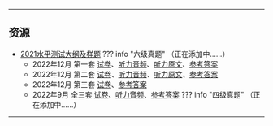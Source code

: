 <!--
## 课程总览  
- 难度评分 Nan / 10 （0 份）  
- 实用评分 Nan / 10 （0 份）  
-->

---

## 资源  
- [2021水平测试大纲及样题](https://lz.qaiu.top/parser?url=https://cqu-openlib.lanzouh.com/iOgu41uqa6ed)
??? info "六级真题"
    （正在添加中……）
    - 2022年12月 第一套 [试卷](https://lz.qaiu.top/parser?url=https://cqu-openlib.lanzout.com/ipiYA1v4wnob)、[听力音频](https://lz.qaiu.top/parser?url=https://cqu-openlib.lanzout.com/iM9T61v4wmwd)、[听力原文](https://lz.qaiu.top/parser?url=https://cqu-openlib.lanzout.com/i1jjN1v4wjsb)、[参考答案](https://lz.qaiu.top/parser?url=https://cqu-openlib.lanzout.com/iYbVM1v4wjpi)
    - 2022年12月 第二套 [试卷](https://lz.qaiu.top/parser?url=https://cqu-openlib.lanzout.com/ifhQi1v4wvsd)、[听力音频](https://lz.qaiu.top/parser?url=https://cqu-openlib.lanzout.com/ixdTz1v4wuze)、[听力原文](https://lz.qaiu.top/parser?url=https://cqu-openlib.lanzout.com/isD9Y1v4wsmj)、[参考答案](https://lz.qaiu.top/parser?url=https://cqu-openlib.lanzout.com/irVyC1v4wsli)
    - 2022年12月 第三套 [试卷](https://lz.qaiu.top/parser?url=https://cqu-openlib.lanzout.com/iUtLG1v4wqkf)、[参考答案](https://lz.qaiu.top/parser?url=https://cqu-openlib.lanzout.com/ip3TQ1v4wpze)
    - 2022年9月 全三套 [试卷](https://lz.qaiu.top/parser?url=https://cqu-openlib.lanzout.com/iXXcT1v4unqb)、[听力音频](https://lz.qaiu.top/parser?url=https://cqu-openlib.lanzout.com/iw1Sj1v4unmh)、[参考答案](https://lz.qaiu.top/parser?url=https://cqu-openlib.lanzout.com/iK4LJ1v4unni)
??? info "四级真题"
    （正在添加中……）

---

<!--
## 教师们  
- #### 黎虹伶  
    - 内容评分 4/10 （1 份）  
    - 分数评分 6/10 （1 份）  
    - 对该老师的评价：  
        `
        每周作业布置很多，特别花费时间，做英语作业的时间仅次于高数。云班课布置寒假作业，每周都要按时交，寒假作业的得分还是互评的，个人感觉不太公平，因为云班课的分数也跟平时成绩相关。寒假说的是忘交就开学口头分享，开学第一节课说忘交了没分就没分。而且寒假作业在云班课的经验值还特别高，基本上忘交一次后面一学期作业就算好好做也难以把班级排名刷上去了，一杆子把人打死。布置作业也总是不说清楚要求，前一周告诉你下一周要小组汇报，也没有说汇报的时间限制，结果后面要汇报的时候突然给你说一个规定时间。
        `   
- #### 孙凌  
    - 内容评分 5.5/10 （2 份）  
    - 分数评分 4/10 （2 份）  
    - 对该老师的评价：  
        `
        雷，作业很多事很多。
        `   
        `
        作业太多了，又多又杂，每周作业都很多，读的，做的，还有pre，给我的大一带来了深深的痛苦。
        `  
-->